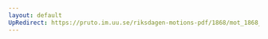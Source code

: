 ```yaml
---
layout: default
UpRedirect: https://pruto.im.uu.se/riksdagen-motions-pdf/1868/mot_1868__ak__139.pdf
---
```

